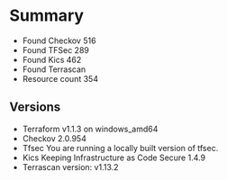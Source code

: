 # Summary

- Found Checkov 516
- Found TFSec 289
- Found Kics 462
- Found Terrascan
- Resource count 354

## Versions

- Terraform v1.1.3 on windows_amd64
- Checkov 2.0.954
- Tfsec You are running a locally built version of tfsec.
- Kics Keeping Infrastructure as Code Secure 1.4.9
- Terrascan version: v1.13.2
